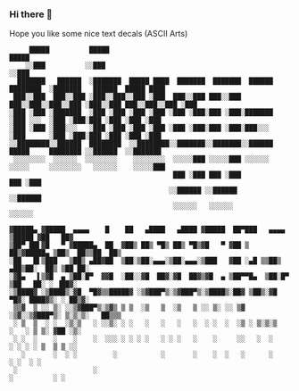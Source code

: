 ### Hi there 👋

Hope you like some nice text decals (ASCII Arts)

```
     █████          █████                                                     █████                        
    ░░███          ░░███                                                     ░░███                         
  ███████   ██████  ░███████  █████ ████  ███████  ███████  ██████  ████████  ░███████   ██████  █████ ████
 ███░░███  ███░░███ ░███░░███░░███ ░███  ███░░███ ███░░███ ███░░███░░███░░███ ░███░░███ ███░░███░░███ ░███ 
░███ ░███ ░███████  ░███ ░███ ░███ ░███ ░███ ░███░███ ░███░███████  ░███ ░░░  ░███ ░███░███ ░███ ░███ ░███ 
░███ ░███ ░███░░░   ░███ ░███ ░███ ░███ ░███ ░███░███ ░███░███░░░   ░███      ░███ ░███░███ ░███ ░███ ░███ 
░░████████░░██████  ████████  ░░████████░░███████░░███████░░██████  █████     ████████ ░░██████  ░░███████ 
 ░░░░░░░░  ░░░░░░  ░░░░░░░░    ░░░░░░░░  ░░░░░███ ░░░░░███ ░░░░░░  ░░░░░     ░░░░░░░░   ░░░░░░    ░░░░░███ 
                                         ███ ░███ ███ ░███                                        ███ ░███ 
                                        ░░██████ ░░██████                                        ░░██████  
                                         ░░░░░░   ░░░░░░                                          ░░░░░░   
```

```
▓█████▄ ▓█████  ▄▄▄▄    █    ██   ▄████   ▄████ ▓█████  ██▀███   ▄▄▄▄    ▒█████ ▓██   ██▓
▒██▀ ██▌▓█   ▀ ▓█████▄  ██  ▓██▒ ██▒ ▀█▒ ██▒ ▀█▒▓█   ▀ ▓██ ▒ ██▒▓█████▄ ▒██▒  ██▒▒██  ██▒
░██   █▌▒███   ▒██▒ ▄██▓██  ▒██░▒██░▄▄▄░▒██░▄▄▄░▒███   ▓██ ░▄█ ▒▒██▒ ▄██▒██░  ██▒ ▒██ ██░
░▓█▄   ▌▒▓█  ▄ ▒██░█▀  ▓▓█  ░██░░▓█  ██▓░▓█  ██▓▒▓█  ▄ ▒██▀▀█▄  ▒██░█▀  ▒██   ██░ ░ ▐██▓░
░▒████▓ ░▒████▒░▓█  ▀█▓▒▒█████▓ ░▒▓███▀▒░▒▓███▀▒░▒████▒░██▓ ▒██▒░▓█  ▀█▓░ ████▓▒░ ░ ██▒▓░
 ▒▒▓  ▒ ░░ ▒░ ░░▒▓███▀▒░▒▓▒ ▒ ▒  ░▒   ▒  ░▒   ▒ ░░ ▒░ ░░ ▒▓ ░▒▓░░▒▓███▀▒░ ▒░▒░▒░   ██▒▒▒ 
 ░ ▒  ▒  ░ ░  ░▒░▒   ░ ░░▒░ ░ ░   ░   ░   ░   ░  ░ ░  ░  ░▒ ░ ▒░▒░▒   ░   ░ ▒ ▒░ ▓██ ░▒░ 
 ░ ░  ░    ░    ░    ░  ░░░ ░ ░ ░ ░   ░ ░ ░   ░    ░     ░░   ░  ░    ░ ░ ░ ░ ▒  ▒ ▒ ░░  
   ░       ░  ░ ░         ░           ░       ░    ░  ░   ░      ░          ░ ░  ░ ░     
 ░                   ░                                                ░          ░ ░     
```

<!--
**debuggerboy/debuggerboy** is a ✨ _special_ ✨ repository because its `README.md` (this file) appears on your GitHub profile.

Here are some ideas to get you started:

- 🔭 I’m currently working on ...
- 🌱 I’m currently learning ...
- 👯 I’m looking to collaborate on ...
- 🤔 I’m looking for help with ...
- 💬 Ask me about ...
- 📫 How to reach me: ...
- 😄 Pronouns: ...
- ⚡ Fun fact: ...
-->
